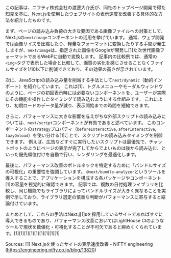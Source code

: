 この記事は、ニフティ株式会社の渡邊大介氏が、同社のトップページ開発で得た知見を基に、Next.jsを使用したウェブサイトの表示速度を改善する具体的な方法を紹介したものです。

まず、ページの読み込み負荷の大きな要因である画像ファイルへの対策として、Next.jsの`next/image`コンポーネントの活用を挙げています。 通常、ウェブ開発では画像サイズを圧縮したり、軽量なフォーマットに変換したりする手間が発生しますが、`next/image`は、指定された画像をGoogleが開発し[1]た次世代画像フォーマットであるWebPに自動で変換します。 記事内の比較例では、通常の`<img>`タグで表示した場合と比較して、画質の劣化を感じさせることなくファイルサイズを1/10以下に削減できており、その効果の高さが示されています。

次に、JavaScriptの読み込み量を削減する手法として`next/dynamic`（動的インポート）を紹介しています。 これは[1]、トグルメニューやモーダルウィンドウのように、ページの初回表示時には必要ないコンポーネントを、ユーザーが実際にその機能を操作したタイミングで読み込むようにする仕組みです。 これにより、初期ロードのデータ量が減り、表示開始までの時間を短縮できます。

さらに、パフォーマンスに大きな影響を与えがちな外部スクリプトの読み込みについては、`next/script`コンポーネントが有効であると述べています。 このコンポーネントの`strategy`プロパティ（`beforeInteractive`, `afterInteractive`, `lazyOnload`）を使い分ける[1]ことで、スクリプトの読み込みタイミングを制御できます。 例えば、広告などすぐに実行したいスクリプトは最優先で、チャットボットのようにページの表示が完了してからでよいものは後から読み込む、といった優先順位付けを自動で行い、レンダリングを最適化します。

最後に、パフォーマンス改善のボトルネックを特定するために「バンドルサイズの可視化」の重要性を強調しています。 `@next/bundle-analyzer`というツールを導入することで、アプリケーションを構成する各パッケージやコンポーネント[1]の容量を視覚的に確認できます。 記事では、複数の日付処理ライブラリを比較し、同じ機能でもライブラリによってバンドルサイズが大きく異なることを実例で示しており、ライブラリ選定の慎重な判断がパフォーマンスに寄与すると結論付けています。

まとめとして、これらの手法はNext.j[1]sを採用しているサイトであればすぐに導入できるものであり、パフォーマンス改善においてはLightHouse CIのようなツールで現状を数値化・可視化することが不可欠であると締めくくられています。[1][1][1][1][1][1][1][1][1]

Sources:
[1] Next.jsを使ったサイトの表示速度改善 - NIFTY engineering (https://engineering.nifty.co.jp/blog/13820)